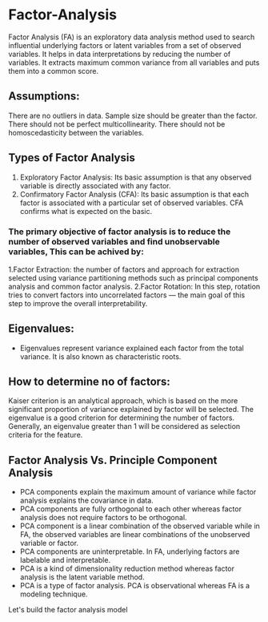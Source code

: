 # Factor-Analysis

Factor Analysis (FA) is an exploratory data analysis method used to search influential underlying factors or latent variables from a set of observed variables. It helps in data interpretations by reducing the number of variables. It extracts maximum common variance from all variables and puts them into a common score.

## Assumptions:
  There are no outliers in data.
  Sample size should be greater than the factor.
  There should not be perfect multicollinearity.
  There should not be homoscedasticity between the variables.

## Types of Factor Analysis
1. Exploratory Factor Analysis: Its basic assumption is that any observed variable is directly associated with any factor.
2. Confirmatory Factor Analysis (CFA): Its basic assumption is that each factor is associated with a particular set of observed variables. CFA confirms what is expected on the basic.

### The primary objective of factor analysis is to reduce the number of observed variables and find unobservable variables, This can be achived by:
1.Factor Extraction: the number of factors and approach for extraction selected using variance partitioning methods such as principal components analysis and common factor analysis.
2.Factor Rotation:  In this step, rotation tries to convert factors into uncorrelated factors — the main goal of this step to improve the overall interpretability.

## Eigenvalues:
- Eigenvalues represent variance explained each factor from the total variance. It is also known as characteristic roots.

## How to determine no of factors:
Kaiser criterion is an analytical approach, which is based on the more significant proportion of variance explained by factor will be selected. The eigenvalue is a good criterion for determining the number of factors. Generally, an eigenvalue greater than 1 will be considered as selection criteria for the feature.

## Factor Analysis Vs. Principle Component Analysis
  - PCA components explain the maximum amount of variance while factor analysis explains the covariance in data.
  - PCA components are fully orthogonal to each other whereas factor analysis does not require factors to be orthogonal.
  - PCA component is a linear combination of the observed variable while in FA, the observed variables are linear combinations of the unobserved variable or factor.
  - PCA components are uninterpretable. In FA, underlying factors are labelable and interpretable.
  - PCA is a kind of dimensionality reduction method whereas factor analysis is the latent variable method.
  - PCA is a type of factor analysis. PCA is observational whereas FA is a modeling technique.
 
Let's build the factor analysis model
